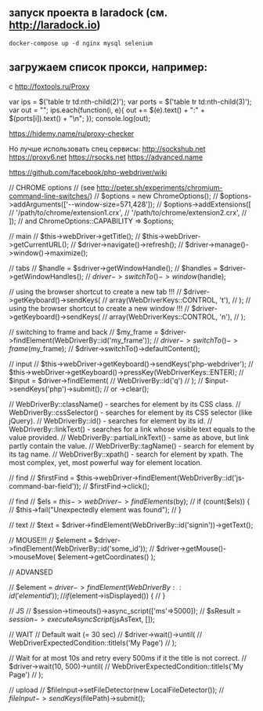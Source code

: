 ## запуск проекта в laradock (см. http://laradock.io)

	docker-compose up -d nginx mysql selenium

## загружаем список прокси, например:

c http://foxtools.ru/Proxy

var ips = $('table tr td:nth-child(2)');
var ports = $('table tr td:nth-child(3)');
var out = "";
ips.each(function(i, e){
	out += $(e).text() + ":" + $(ports[i]).text() + "\n";
});
console.log(out);

https://hidemy.name/ru/proxy-checker

Но лучше использовать спец сервисы:
http://sockshub.net
https://proxy6.net
https://rsocks.net
https://advanced.name





https://github.com/facebook/php-webdriver/wiki

// CHROME options
// (see http://peter.sh/experiments/chromium-command-line-switches/)
// $options = new ChromeOptions();
// $options->addArguments(['--window-size=571,428']);
// $options->addExtensions([
//   '/path/to/chrome/extension1.crx',
//   '/path/to/chrome/extension2.crx',
// ]);
// and ChromeOptions::CAPABILITY => $options;


// main
// $this->webDriver->getTitle();
// $this->webDriver->getCurrentURL();
// $driver->navigate()->refresh();
// $driver->manage()->window()->maximize();

// tabs
// $handle = $sdriver->getWindowHandle();
// $handles = $driver->getWindowHandles();
// $driver->switchTo()->window($handle);

// using the browser shortcut to create a new tab !!!
// $driver->getKeyboard()->sendKeys(
//   array(WebDriverKeys::CONTROL, 't'),
// );
// using the browser shortcut to create a new window !!!
// $driver->getKeyboard()->sendKeys(
//   array(WebDriverKeys::CONTROL, 'n'),
// );

// switching to frame and back
// $my_frame = $driver->findElement(WebDriverBy::id('my_frame'));
// $driver->switchTo()->frame($my_frame);
// $driver->switchTo()->defaultContent();


// input
// $this->webDriver->getKeyboard()->sendKeys('php-webdriver');
// $this->webDriver->getKeyboard()->pressKey(WebDriverKeys::ENTER);
// $input = $driver->findElement(
//     WebDriverBy::id('q')
// );
// $input->sendKeys('php')->submit();
// or ->clear();


// WebDriverBy::className() - searches for element by its CSS class.
// WebDriverBy::cssSelector() - searches for element by its CSS selector (like jQuery).
// WebDriverBy::id() - searches for element by its id.
// WebDriverBy::linkText() - searches for a link whose visible text equals to the value provided.
// WebDriverBy::partialLinkText() - same as above, but link partly contain the value.
// WebDriverBy::tagName() - search for element by its tag name.
// WebDriverBy::xpath() - search for element by xpath. The most complex, yet, most powerful way for element location.

// find
// $firstFind = $this->webDriver->findElement(WebDriverBy::id('js-command-bar-field'));
// $firstFind->click();

// find
// $els = $this->webDriver->findElements($by);
// if (count($els)) {
//     $this->fail("Unexpectedly element was found");
// }

// text
// $text = $driver->findElement(WebDriverBy::id('signin'))->getText();

// MOUSE!!!
// $element = $driver->findElement(WebDriverBy::id('some_id'));
// $driver->getMouse()->mouseMove( $element->getCoordinates() );


// ADVANSED


// $element = $driver->findElement(WebDriverBy::id('element id'));
// if ($element->isDisplayed()) {
// }


// JS
// $session->timeouts()->async_script(['ms'=>5000]);
// $sResult = $session->executeAsyncScript($jsAsText, []);


// WAIT
// Default wait (= 30 sec)
// $driver->wait()->until(
//   WebDriverExpectedCondition::titleIs('My Page')
// );

// Wait for at most 10s and retry every 500ms if it the title is not correct.
// $driver->wait(10, 500)->until(
//   WebDriverExpectedCondition::titleIs('My Page')
// );

// upload
  // $fileInput->setFileDetector(new LocalFileDetector());
  // $fileInput->sendKeys($filePath)->submit();
